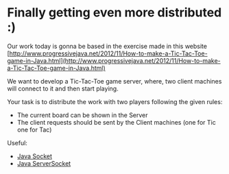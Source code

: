 # Finally getting even more distributed :)

Our work today is gonna be based in the exercise made in this website [http://www.progressivejava.net/2012/11/How-to-make-a-Tic-Tac-Toe-game-in-Java.html](http://www.progressivejava.net/2012/11/How-to-make-a-Tic-Tac-Toe-game-in-Java.html)

We want to develop a Tic-Tac-Toe game server, where, two client machines will connect to it and then start playing.

Your task is to distribute the work with two players following the given rules:
* The current board can be shown in the Server
* The client requests should be sent by the Client machines (one for Tic one for Tac)

Useful:
* [Java Socket](https://docs.oracle.com/javase/7/docs/api/java/net/Socket.html)
* [Java ServerSocket ](https://docs.oracle.com/javase/7/docs/api/java/net/ServerSocket.html)
